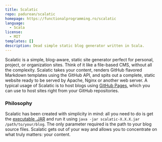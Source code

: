 ```yaml
---
title: Scalatic
repo: padurean/scalatic
homepage: https://functionalprogramming.ro/scalatic
language:
  - Scala
license:
  - MIT
templates: []
description: Dead simple static blog generator written in Scala.
---
```


Scalatic is a simple, blog-aware, static site generator perfect for personal, project, or organization sites. Think of it like a file-based CMS, without all the complexity. Scalatic takes your content, renders GitHub flavored Markdown templates using the GitHub API, and spits out a complete, static website ready to be served by Apache, Nginx or another web server. A typical usage of Scalatic is to host blogs using [GitHub Pages](https://pages.github.com), which you can use to host sites right from your GitHub repositories.

### Philosophy

Scalatic has been created with simplicity in mind: all you need to do is get the [executable .JAR](https://github.com/padurean/scalatic/releases) and run it using `java -jar scalatic-X.X.X.jar /path/to/your/blog`. The only parameter required is the path to your blog source files. Scalatic gets out of your way and allows you to concentrate on what truly matters: your content.
